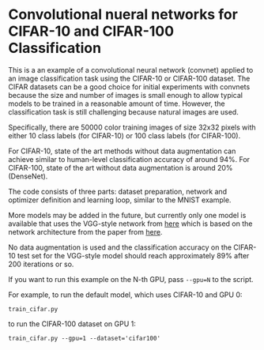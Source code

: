 # Convolutional nueral networks for CIFAR-10 and CIFAR-100 Classification

This is a an example of a convolutional neural network (convnet) applied to an image classification task using the CIFAR-10 or CIFAR-100 dataset. The CIFAR datasets can be a good choice for initial experiments with convnets because the size and number of images is small enough to allow typical models to be trained in a reasonable amount of time. However, the classification task is still challenging because natural images are used.

Specifically, there are 50000 color training images of size 32x32 pixels with either 10 class labels (for CIFAR-10) or 100 class labels (for CIFAR-100).

For CIFAR-10, state of the art methods without data augmentation can achieve similar to human-level classification accuracy of around 94%.
For CIFAR-100, state of the art without data augmentation is around 20% (DenseNet).

The code consists of three parts: dataset preparation, network and optimizer definition and learning loop, similar to the MNIST example.

More models may be added in the future, but currently only one model is available that uses the VGG-style network from [here](http://torch.ch/blog/2015/07/30/cifar.html) which is based on the network architecture from the paper from [here](http://arxiv.org/pdf/1409.1556v6.pdf).

No data augmentation is used and the classification accuracy on the CIFAR-10 test set for the VGG-style model should reach approximately 89% after 200 iterations or so.

If you want to run this example on the N-th GPU, pass `--gpu=N` to the script.

For example, to run the default model, which uses CIFAR-10 and GPU 0:
```
train_cifar.py
```

to run the CIFAR-100 dataset on GPU 1:
```
train_cifar.py --gpu=1 --dataset='cifar100'
```
